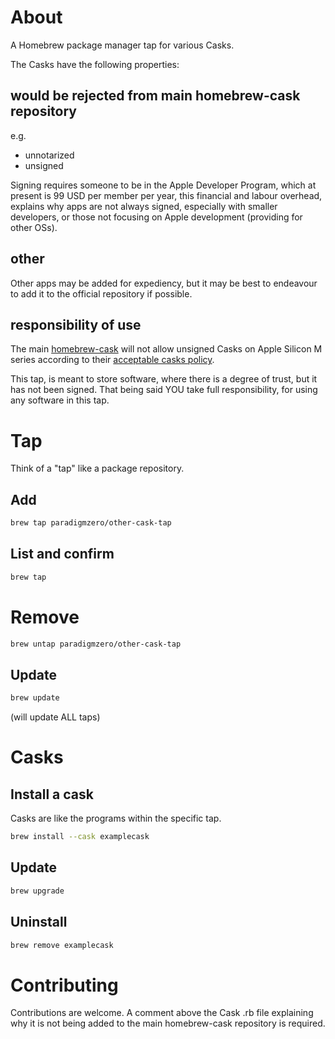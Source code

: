 # About

A Homebrew package manager tap for various Casks.

The Casks have the following properties:

## would be rejected from main homebrew-cask repository

e.g.

- unnotarized
- unsigned

Signing requires someone to be in the Apple Developer Program, which at present is 99 USD per member per year, this financial and labour overhead, explains why apps are not always signed, especially with smaller developers, or those not focusing on Apple development (providing for other OSs).

## other

Other apps may be added for expediency, but it may be best to endeavour to add it to the official repository if possible.

## responsibility of use

The main [homebrew-cask](https://github.com/Homebrew/homebrew-cask) will not allow unsigned Casks on Apple Silicon M series according to their [acceptable casks policy](https://docs.brew.sh/Acceptable-Casks).

This tap, is meant to store software, where there is a degree of trust, but it has not been signed.  That being said YOU take full responsibility, for using any software in this tap.

# Tap

Think of a "tap" like a package repository.

## Add


```bash
brew tap paradigmzero/other-cask-tap
```

## List and confirm

```bash
brew tap
```

# Remove

```bash
brew untap paradigmzero/other-cask-tap
```
## Update

```bash
brew update
```

(will update ALL taps)

# Casks

## Install a cask
Casks are like the programs within the specific tap.

```bash
brew install --cask examplecask
```

## Update

```bash
brew upgrade
```

## Uninstall

```bash
brew remove examplecask
```

# Contributing

Contributions are welcome. A comment above the Cask .rb file explaining why it is not being added to the main homebrew-cask repository is required.